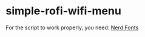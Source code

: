 # simple-rofi-wifi-menu

For the script to work properly, you need: [Nerd Fonts](https://github.com/ryanoasis/nerd-fonts)
